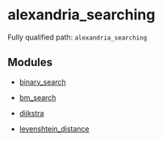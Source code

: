 # alexandria_searching

Fully qualified path: `alexandria_searching`

## Modules

- [binary_search](./alexandria_searching-binary_search.md)

- [bm_search](./alexandria_searching-bm_search.md)

- [dijkstra](./alexandria_searching-dijkstra.md)

- [levenshtein_distance](./alexandria_searching-levenshtein_distance.md)

